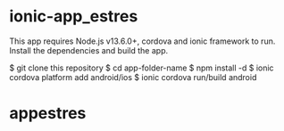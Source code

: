 # ionic-app_estres

This app requires Node.js v13.6.0+, cordova and ionic framework to run. Install the dependencies and build the app.

$ git clone this repository
$ cd app-folder-name
$ npm install -d
$ ionic cordova platform add android/ios
$ ionic cordova run/build android
# appestres
